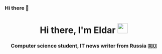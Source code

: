 ### Hi there 👋

<h1 align="center">Hi there, I'm Eldar
<img src="https://img.shields.io/badge/Ninulka-like ice cream-red" height="32"/></h1>
<h3 align="center">Computer science student, IT news writer from Russia 🇷🇺</h3>

<!--
**sylar516/sylar516** is a ✨ _special_ ✨ repository because its `README.md` (this file) appears on your GitHub profile.

Here are some ideas to get you started:

- 🔭 I’m currently working on ...
- 🌱 I’m currently learning ...
- 👯 I’m looking to collaborate on ...
- 🤔 I’m looking for help with ...
- 💬 Ask me about ...
- 📫 How to reach me: ...
- 😄 Pronouns: ...
- ⚡ Fun fact: ...
-->
